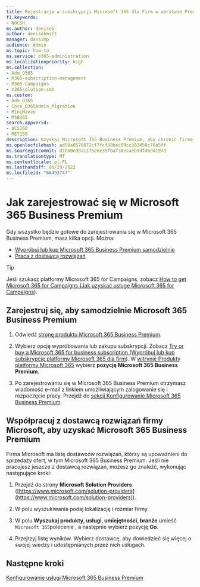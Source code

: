 ```yaml
---
title: Rejestracja w subskrypcji Microsoft 365 dla Firm w warstwie Premium
f1.keywords:
- NOCSH
ms.author: deniseb
author: denisebmsft
manager: dansimp
audience: Admin
ms.topic: how-to
ms.service: o365-administration
ms.localizationpriority: high
ms.collection:
- Adm_O365
- M365-subscription-management
- M365-Campaigns
- m365solution-smb
ms.custom:
- Adm_O365
- Core_O365Admin_Migration
- MiniMaven
- MSB365
search.appverid:
- BCS160
- MET150
description: Uzyskaj Microsoft 365 Business Premium, aby chronić firmę przed zagrożeniami cyberbezpieczeństwa na urządzeniach, pocztą e-mail, danymi i komunikacją.
ms.openlocfilehash: ad58a0578872cf7fcf38bec09cc383450c76a5ff
ms.sourcegitcommit: d1b60ed9a11f5e6e35fbaf30ecaeb9dfd6dd197d
ms.translationtype: MT
ms.contentlocale: pl-PL
ms.lasthandoff: 06/29/2022
ms.locfileid: "66493747"
---
```

# <a name="how-to-sign-up-for-microsoft-365-business-premium"></a>Jak zarejestrować się w Microsoft 365 Business Premium

Gdy wszystko będzie gotowe do zarejestrowania się w Microsoft 365 Business Premium, masz kilka opcji. Można:

- [Wypróbuj lub kup Microsoft 365 Business Premium samodzielnie](#sign-up-for-microsoft-365-business-premium-on-your-own)
- [Praca z dostawcą rozwiązań](#work-with-a-microsoft-solution-provider-to-get-microsoft-365-business-premium)

> [!TIP]
> Jeśli szukasz platformy Microsoft 365 for Campaigns, zobacz [How to get Microsoft 365 for Campaigns (Jak uzyskać usługę Microsoft 365 for Campaigns](get-microsoft-365-campaigns.md)).

## <a name="sign-up-for-microsoft-365-business-premium-on-your-own"></a>Zarejestruj się, aby samodzielnie Microsoft 365 Business Premium

1. Odwiedź [stronę produktu Microsoft 365 Business Premium](https://www.microsoft.com/en-us/microsoft-365/business/microsoft-365-business-premium?activetab=pivot%3aoverviewtab).

2. Wybierz opcję wypróbowania lub zakupu subskrypcji. Zobacz [Try or buy a Microsoft 365 for business subscription (Wypróbuj lub kup subskrypcję platformy Microsoft 365 dla firm](../commerce/try-or-buy-microsoft-365.md)). W [witrynie Produkty platformy Microsoft 365](https://www.aka.ms/office365signup) wybierz **pozycję Microsoft 365 Business Premium**.

3. Po zarejestrowaniu się w Microsoft 365 Business Premium otrzymasz wiadomość e-mail z linkiem umożliwiającym zalogowanie się i rozpoczęcie pracy. Przejdź do [sekcji Konfigurowanie Microsoft 365 Business Premium](m365bp-setup.md).

## <a name="work-with-a-microsoft-solution-provider-to-get-microsoft-365-business-premium"></a>Współpracuj z dostawcą rozwiązań firmy Microsoft, aby uzyskać Microsoft 365 Business Premium

Firma Microsoft ma listę dostawców rozwiązań, którzy są upoważnieni do sprzedaży ofert, w tym Microsoft 365 Business Premium. Jeśli nie pracujesz jeszcze z dostawcą rozwiązań, możesz go znaleźć, wykonując następujące kroki: 

1. Przejdź do strony **Microsoft Solution Providers** ([https://www.microsoft.com/solution-providers](https://www.microsoft.com/solution-providers)).
 
2. W polu wyszukiwania podaj lokalizację i rozmiar firmy. 

3. W polu **Wyszukaj produkty, usługi, umiejętności, branże** umieść `Microsoft 365`polecenie , a następnie wybierz pozycję **Go**.

4. Przejrzyj listę wyników. Wybierz dostawcę, aby dowiedzieć się więcej o swojej wiedzy i udostępnianych przez nich usługach.

## <a name="next-steps"></a>Następne kroki

[Konfigurowanie usługi Microsoft 365 Business Premium](m365bp-setup.md)
